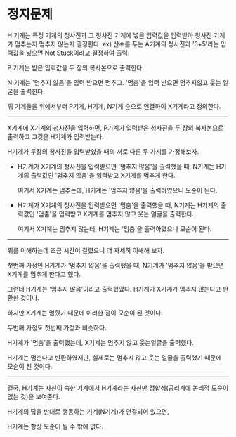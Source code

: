 # 정지문제

H 기계는 특정 기계의 청사진과 그 청사진 기계에 넣을 입력값을 입력받아 청사진 기계가 멈추는지 멈추지 않는지 결정한다.
  ex) 산수를 푸는 A기계의 청사진과 '3+5'라는 입력값을 넣으면 Not Stuck이라고 결정하여 출력.

P 기계는 받은 입력값을 두 장의 복사본으로 출력한다.

N 기계는 '멈추지 않음'을 입력 받으면 멈추고. '멈춤'을 입력 받으면 멈추지않고 웃는 얼굴을 출력한다.

위 기계들을 위에서부터 P기계, H기계, N기계 순으로 연결하여 X기계라고 정의한다.

------------------------------------------------------------------------------

X기계에 X기계의 청사진을 입력하면, P기계가 입력받은 청사진을 두 장의 복사본으로 출력하고 그것을 H기계가 입력받는다.

H기계가 두장의 청사진을 입력받았을 때의 서로 다른 두 가지를 가정해보자.

- H기계가 X기계의 청사진을 입력받으면 '멈추지 않음'을 출력했을 때,
  N기계는 H기계의 출력값인 '멈추지 않음'을 입력받고 X기계를 멈추게 한다.
  
  여기서 X기계는 멈추는데, H기계는 '멈추지 않음'을 출력하였으니 모순이 된다.
  

- H기계가 X기계의 청사진을 입력받으면 '멈춤'을 출력했을 때,
  N기계는 H기계의 출력값인 '멈춤'을 입력받고 X기계를 멈추지 않고 웃는 얼굴을 출력한다..
  
  여기서 X기계는 멈추지 않는데, H기계는 '멈춤'을 출력하였으니 모순이 된다.

------------------------------------------------------------------------------

위를 이해하는데 조금 시간이 걸렸으니 더 자세히 이해해 보자.

첫번째 가정인 H기계가 '멈추지 않음'을 출력했을 때, N기계가 '멈추지 않음'을 받으면 X기계를 멈추게 한다고 했다.

그런데 H기계는 '멈추지 않음'이라고 출력했었다. H기계가 X기계가 멈추지 않는다고 반환한 것이다. 

하지만 X기계는 멈췄기 때문에 이러한 점이 모순이 된 것이다. 

두번째 가정도 첫번째 가정과 비슷하다.

H기계가 '멈춤'을 출력했는데, X기계는 멈추지 않고 웃는얼굴을 출력했다.

H기계는 멈춘다고 반환하였지만, 실제로는 멈추지 않고 웃는 얼굴을 출력했기 때문에 모순이 된 것이다.

------------------------------------------------------------------------------

결국, H기계는 자신이 속한 기계에서 H기계라는 자신만 정합성(공리계에 논리적 모순이 없는 것)을 보여준다.

H기계의 답을 반대로 행동하는 기계(N기계)가 연결되어 있으면,

H기계는 항상 모순이 될 수 밖에 없다.
